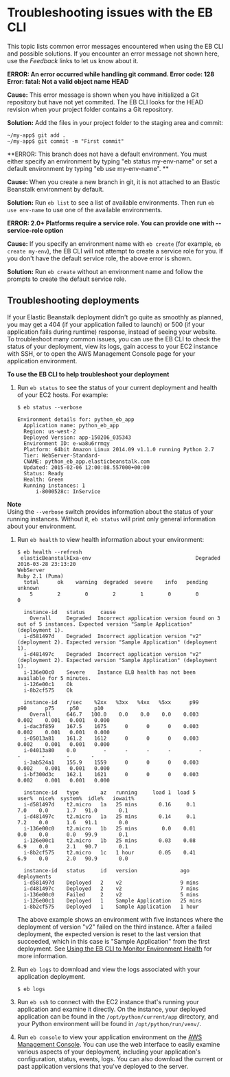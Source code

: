 # Troubleshooting issues with the EB CLI<a name="eb-cli-troubleshooting"></a>

This topic lists common error messages encountered when using the EB CLI and possible solutions\. If you encounter an error message not shown here, use the *Feedback* links to let us know about it\.

**ERROR: An error occurred while handling git command\. Error code: 128 Error: fatal: Not a valid object name HEAD**

**Cause:** This error message is shown when you have initialized a Git repository but have not yet commited\. The EB CLI looks for the HEAD revision when your project folder contains a Git repository\.

**Solution:** Add the files in your project folder to the staging area and commit:

```
~/my-app$ git add .
~/my-app$ git commit -m "First commit"
```

**ERROR: This branch does not have a default environment\. You must either specify an environment by typing "eb status my\-env\-name" or set a default environment by typing "eb use my\-env\-name"\. **

**Cause:** When you create a new branch in git, it is not attached to an Elastic Beanstalk environment by default\.

**Solution:** Run `eb list` to see a list of available environments\. Then run `eb use env-name` to use one of the available environments\.

**ERROR: 2\.0\+ Platforms require a service role\. You can provide one with \-\-service\-role option**

**Cause:** If you specify an environment name with `eb create` \(for example, `eb create my-env`\), the EB CLI will not attempt to create a service role for you\. If you don't have the default service role, the above error is shown\.

**Solution:** Run `eb create` without an environment name and follow the prompts to create the default service role\.

## Troubleshooting deployments<a name="python-common-troubleshooting"></a>

If your Elastic Beanstalk deployment didn't go quite as smoothly as planned, you may get a 404 \(if your application failed to launch\) or 500 \(if your application fails during runtime\) response, instead of seeing your website\. To troubleshoot many common issues, you can use the EB CLI to check the status of your deployment, view its logs, gain access to your EC2 instance with SSH, or to open the AWS Management Console page for your application environment\.

**To use the EB CLI to help troubleshoot your deployment**

1. Run `eb status` to see the status of your current deployment and health of your EC2 hosts\. For example:

   ```
   $ eb status --verbose
   
   Environment details for: python_eb_app
     Application name: python_eb_app
     Region: us-west-2
     Deployed Version: app-150206_035343
     Environment ID: e-wa8u6rrmqy
     Platform: 64bit Amazon Linux 2014.09 v1.1.0 running Python 2.7
     Tier: WebServer-Standard-
     CNAME: python_eb_app.elasticbeanstalk.com
     Updated: 2015-02-06 12:00:08.557000+00:00
     Status: Ready
     Health: Green
     Running instances: 1
         i-8000528c: InService
   ```
**Note**  
Using the `--verbose` switch provides information about the status of your running instances\. Without it, `eb status` will print only general information about your environment\.

1. Run `eb health` to view health information about your environment:

   ```
   $ eb health --refresh
    elasticBeanstalkExa-env                                  Degraded                  2016-03-28 23:13:20
   WebServer                                                                              Ruby 2.1 (Puma)
     total      ok    warning  degraded  severe    info   pending  unknown
       5        2        0        2        1        0        0        0
   
     instance-id   status     cause
       Overall     Degraded  Incorrect application version found on 3 out of 5 instances. Expected version "Sample Application" (deployment 1).
     i-d581497d    Degraded  Incorrect application version "v2" (deployment 2). Expected version "Sample Application" (deployment 1).
     i-d481497c    Degraded  Incorrect application version "v2" (deployment 2). Expected version "Sample Application" (deployment 1).
     i-136e00c0    Severe    Instance ELB health has not been available for 5 minutes.
     i-126e00c1    Ok
     i-8b2cf575    Ok
   
     instance-id   r/sec    %2xx   %3xx   %4xx   %5xx      p99      p90      p75     p50     p10
       Overall     646.7   100.0    0.0    0.0    0.0    0.003    0.002    0.001   0.001   0.000
     i-dac3f859    167.5    1675      0      0      0    0.003    0.002    0.001   0.001   0.000
     i-05013a81    161.2    1612      0      0      0    0.003    0.002    0.001   0.001   0.000
     i-04013a80    0.0         -      -      -      -         -        -       -       -       -
     i-3ab524a1    155.9    1559      0      0      0    0.003    0.002    0.001   0.001   0.000
     i-bf300d3c    162.1    1621      0      0      0    0.003    0.002    0.001   0.001   0.000
   
     instance-id   type       az   running     load 1  load 5      user%  nice%  system%  idle%   iowait%
     i-d581497d    t2.micro   1a   25 mins       0.16     0.1        7.0    0.0      1.7   91.0       0.1
     i-d481497c    t2.micro   1a   25 mins       0.14     0.1        7.2    0.0      1.6   91.1       0.0
     i-136e00c0    t2.micro   1b   25 mins        0.0    0.01        0.0    0.0      0.0   99.9       0.1
     i-126e00c1    t2.micro   1b   25 mins       0.03    0.08        6.9    0.0      2.1   90.7       0.1
     i-8b2cf575    t2.micro   1c   1 hour        0.05    0.41        6.9    0.0      2.0   90.9       0.0
     
     instance-id   status     id   version              ago                                  deployments
     i-d581497d    Deployed   2    v2                   9 mins
     i-d481497c    Deployed   2    v2                   7 mins
     i-136e00c0    Failed     2    v2                   5 mins
     i-126e00c1    Deployed   1    Sample Application   25 mins
     i-8b2cf575    Deployed   1    Sample Application   1 hour
   ```

   The above example shows an environment with five instances where the deployment of version "v2" failed on the third instance\. After a failed deployment, the expected version is reset to the last version that succeeded, which in this case is "Sample Application" from the first deployment\. See [Using the EB CLI to Monitor Environment Health](health-enhanced-ebcli.md) for more information\.

1. Run `eb logs` to download and view the logs associated with your application deployment\.

   ```
   $ eb logs
   ```

1. Run `eb ssh` to connect with the EC2 instance that's running your application and examine it directly\. On the instance, your deployed application can be found in the `/opt/python/current/app` directory, and your Python environment will be found in `/opt/python/run/venv/`\.

1. Run `eb console` to view your application environment on the [AWS Management Console](https://aws.amazon.com/console/)\. You can use the web interface to easily examine various aspects of your deployment, including your application's configuration, status, events, logs\. You can also download the current or past application versions that you've deployed to the server\.